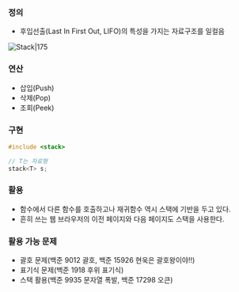 ### 정의
- 후입선출(Last In First Out, LIFO)의 특성을 가지는 자료구조를 일컬음

![Stack|175](https://i.imgur.com/difmf1D.png)


### 연산
- 삽입(Push)
- 삭제(Pop)
- 조회(Peek)

### 구현
```cpp
#include <stack>

// T는 자료형
stack<T> s;
```

### 활용
- 함수에서 다른 함수를 호출하고나 재귀함수 역시 스택에 기반을 두고 있다.
- 흔히 쓰는 웹 브라우저의 이전 페이지와 다음 페이지도 스택을 사용한다.

### 활용 가능 문제
- 괄호 문제(백준 9012 괄호, 백준 15926 현욱은 괄호왕이야!!)
- 표기식 문제(백준 1918 후위 표기식)
- 스택 활용(백준 9935 문자열 폭발, 백준 17298 오큰)